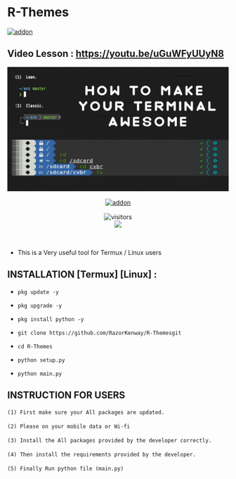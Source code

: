 # R-Themes

<a href="https://github.com/RazorKenway"><img title="addon" src="https://img.shields.io/badge/RazorKenway-R Themes-brightgreen?style=for-the-badge&logo=appveyor"></a>

## Video Lesson : https://youtu.be/uGuWFyUUyN8

<img src="R-Themes.png"/>

<p align="center">
<a href="https://github.com/RazorKenway"><img title="addon" src="https://img.shields.io/badge/Razor  Kenway-R Themes-blueviolet?style=for-the-badge&logo=appveyor"></a>

<p align="center">
<img align="center" alt="visitors" src="https://visitor-badge.glitch.me/badge?page_id=RazorKenway" />
<br>
<a href="https://hits.seeyoufarm.com"><img src="https://hits.seeyoufarm.com/api/count/incr/badge.svg?url=https%3A%2F%2Fgithub.com%2FRazorKenway&count_bg=%2379C83D&title_bg=%23555555&icon=&icon_color=%23E7E7E7&title=hits&edge_flat=false"/></a>
</p>
<br>

* This is a Very useful tool for Termux / Linux users










## INSTALLATION [Termux] [Linux] :

* `pkg update -y`

* `pkg upgrade -y`

* `pkg install python -y`

* `git clone https://github.com/RazorKenway/R-Themesgit`

* `cd R-Themes`

* `python setup.py`



* `python main.py`

## INSTRUCTION FOR USERS

    

    (1) First make sure your All packages are updated.
    
    (2) Please on your mobile data or Wi-fi 
    
    (3) Install the All packages provided by the developer correctly.

    (4) Then install the requirements provided by the developer.

    (5) Finally Run python file (main.py)

         
